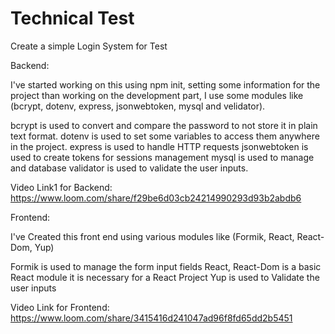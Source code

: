 # Technical Test
 Create a simple Login System for Test

Backend: 

I've started working on this using npm init, setting some information for the project than working on the development part, I use some modules like (bcrypt, dotenv, express, jsonwebtoken, mysql and velidator).

bcrypt is used to convert and compare the password to not store it in plain text format.
dotenv is used to set some variables to access them anywhere in the project.
express is used to handle HTTP requests 
jsonwebtoken is used to create tokens for sessions management
mysql is used to manage and database
validator is used to validate the user inputs.
 
Video Link1 for Backend: https://www.loom.com/share/f29be6d03cb24214990293d93b2abdb6

Frontend: 

I've Created this front end using various modules like (Formik, React, React-Dom, Yup)

Formik is used to manage the form input fields
React, React-Dom is a basic React module it is necessary for a React Project 
Yup is used to Validate the user inputs

Video Link for Frontend: https://www.loom.com/share/3415416d241047ad96f8fd65dd2b5451
